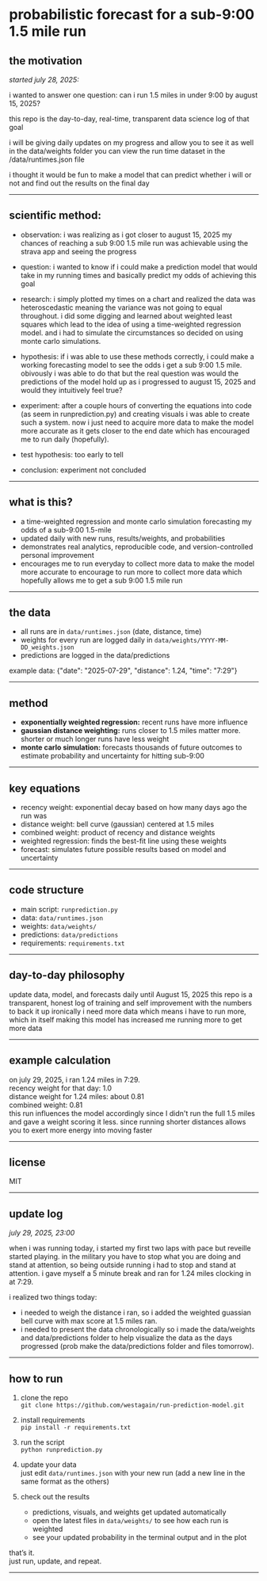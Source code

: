 # probabilistic forecast for a sub-9:00 1.5 mile run

## the motivation

*started july 28, 2025:*

i wanted to answer one question:
can i run 1.5 miles in under 9:00 by august 15, 2025?

this repo is the day-to-day, real-time, transparent data science log of that goal

i will be giving daily updates on my progress and allow you to see it as well in the data/weights folder
you can view the run time dataset in the /data/runtimes.json file

i thought it would be fun to make a model that can predict whether i will or not and find out the results on the final day

---

## scientific method:

- observation: i was realizing as i got closer to august 15, 2025 my chances of reaching a sub 9:00 1.5 mile run was achievable using the strava app and seeing the progress

- question: i wanted to know if i could make a prediction model that would take in my running times and basically predict my odds of achieving this goal

- research: i simply plotted my times on a chart and realized the data was heteroscedastic meaning the variance was not going to equal throughout. i did some digging and learned about weighted least squares which lead to the idea of using a time-weighted regression model. and i had to simulate the circumstances so decided on using monte carlo simulations.

- hypothesis: if i was able to use these methods correctly, i could make a working forecasting model to see the odds i get a sub 9:00 1.5 mile. obivously i was able to do that but the real question was would the predictions of the model hold up as i progressed to august 15, 2025 and would they intuitively feel true?

- experiment: after a couple hours of converting the equations into code (as seem in runprediction.py) and creating visuals i was able to create such a system. now i just need to acquire more data to make the model more accurate as it gets closer to the end date which has encouraged me to run daily (hopefully).

- test hypothesis: too early to tell

- conclusion: experiment not concluded

---

## what is this?

- a time-weighted regression and monte carlo simulation forecasting my odds of a sub-9:00 1.5-mile
- updated daily with new runs, results/weights, and probabilities
- demonstrates real analytics, reproducible code, and version-controlled personal improvement
- encourages me to run everyday to collect more data to make the model more accurate to encourage to run more to collect more data which hopefully allows me to get a sub 9:00 1.5 mile run

---

## the data

- all runs are in `data/runtimes.json` (date, distance, time) 
- weights for every run are logged daily in `data/weights/YYYY-MM-DD_weights.json`
- predictions are logged in the data/predictions

example data:
{"date": "2025-07-29", "distance": 1.24, "time": "7:29"}

---

## method

- **exponentially weighted regression:** recent runs have more influence
- **gaussian distance weighting:** runs closer to 1.5 miles matter more. shorter or much longer runs have less weight
- **monte carlo simulation:** forecasts thousands of future outcomes to estimate probability and uncertainty for hitting sub-9:00

---

## key equations

- recency weight: exponential decay based on how many days ago the run was
- distance weight: bell curve (gaussian) centered at 1.5 miles
- combined weight: product of recency and distance weights
- weighted regression: finds the best-fit line using these weights
- forecast: simulates future possible results based on model and uncertainty

---

## code structure

- main script: `runprediction.py`
- data: `data/runtimes.json`
- weights: `data/weights/`
- predictions: `data/predictions`
- requirements: `requirements.txt`

---

## day-to-day philosophy

update data, model, and forecasts daily until August 15, 2025
this repo is a transparent, honest log of training and self improvement with the numbers to back it up
ironically i need more data which means i have to run more, which in itself making this model has increased me running more to get more data

---

## example calculation

on july 29, 2025, i ran 1.24 miles in 7:29.  
recency weight for that day: 1.0  
distance weight for 1.24 miles: about 0.81  
combined weight: 0.81  
this run influences the model accordingly since I didn't run the full 1.5 miles and gave a weight scoring it less. since running shorter distances allows you to exert more energy into moving faster

---

## license

MIT

---

## update log

*july 29, 2025, 23:00*

when i was running today, i started my first two laps with pace but reveille started playing. in the military you have to stop what you are doing and stand at attention, so being outside running i had to stop and stand at attention. i gave myself a 5 minute break and ran for 1.24 miles clocking in at 7:29. 

i realized two things today: 

- i needed to weigh the distance i ran, so i added the weighted guassian bell curve with max score at 1.5 miles ran. 
- i needed to present the data chronologically so i made the data/weights and data/predictions folder to help visualize the data as the days progressed (prob make the data/predictions folder and files tomorrow).

---

## how to run

1. clone the repo  
   `git clone https://github.com/westagain/run-prediction-model.git`

2. install requirements  
   `pip install -r requirements.txt`

3. run the script  
   `python runprediction.py`

4. update your data  
   just edit `data/runtimes.json` with your new run (add a new line in the same format as the others)

5. check out the results  
   - predictions, visuals, and weights get updated automatically
   - open the latest files in `data/weights/` to see how each run is weighted
   - see your updated probability in the terminal output and in the plot

that’s it.  
just run, update, and repeat.

---